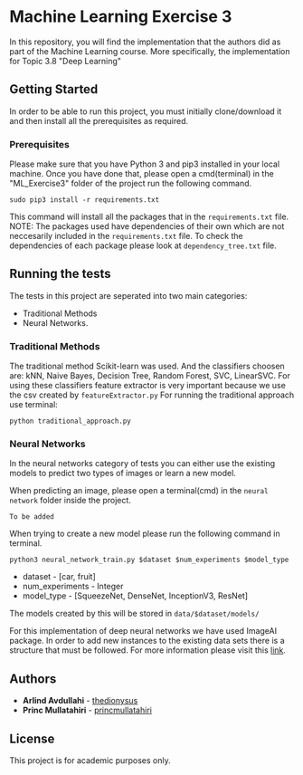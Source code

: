 # Machine Learning Exercise 3

In this repository, you will find the implementation that the authors did as part of the Machine
Learning course. More specifically, the implementation for Topic 3.8 "Deep Learning"

## Getting Started

In order to be able to run this project, you must initially clone/download it and then install
all the prerequisites as required. 

### Prerequisites

Please make sure that you have Python 3 and pip3 installed in your local machine. Once you
have done that, please open a cmd(terminal) in the "ML_Exercise3" folder of the project
run the following command.

```
sudo pip3 install -r requirements.txt
```
This command will install all the packages that in the ```requirements.txt``` file.   
NOTE: The packages used have dependencies of their own which are not neccesarily included in 
the ```requirements.txt``` file. To check the dependencies of each package please look at 
```dependency_tree.txt``` file.

## Running the tests

The tests in this project are seperated into two main categories: 
* Traditional Methods 
* Neural Networks.
### Traditional Methods

The traditional method Scikit-learn was used. And the classifiers choosen are:
kNN, Naive Bayes, Decision Tree, Random Forest, SVC, LinearSVC. For using these classifiers feature extractor 
is very important because we use the csv created by ```featureExtractor.py```
For running the traditional approach use terminal:
```
python traditional_approach.py
```

### Neural Networks

In the neural networks category of tests you can either use the existing models to 
predict two types of images or learn a new model.

When predicting an image, please open a terminal(cmd) in the ```neural network``` folder
inside the project.

```
To be added
```

When trying to create a new model please run the following command in terminal.

```
python3 neural_network_train.py $dataset $num_experiments $model_type
```

* dataset - [car, fruit]
* num_experiments - Integer
* model_type - [SqueezeNet, DenseNet, InceptionV3, ResNet]

The models created by this will be stored in ```data/$dataset/models/ ```


For this implementation of deep neural networks we have used ImageAI package. In order to add
new instances to the existing data sets there is a structure that must be followed. For
more information please visit this [link](https://github.com/OlafenwaMoses/ImageAI/blob/master/imageai/Prediction/CUSTOMTRAINING.md).


## Authors

* **Arlind Avdullahi** - [thedionysus](https://github.com/thedionysus)
* **Princ Mullatahiri** - [princmullatahiri](https://github.com/princmullatahiri)

## License

This project is for academic purposes only.


